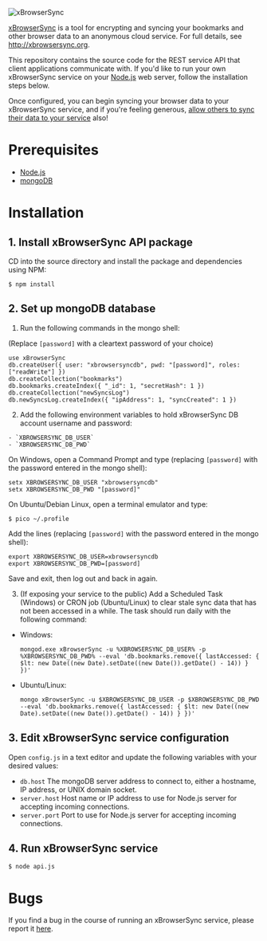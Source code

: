 ![xBrowserSync](https://raw.githubusercontent.com/xBrowserSync/xbrowsersync.github.io/master/images/logo_150.png "xBrowserSync")

[xBrowserSync](http://xbrowsersync.org/) is a tool for encrypting and syncing your bookmarks and other browser data to an anonymous cloud service. For full details, see http://xbrowsersync.org.

This repository contains the source code for the REST service API that client applications communicate with. If you'd like to run your own xBrowserSync service on your [Node.js](https://nodejs.org/) web server, follow the installation steps below.

Once configured, you can begin syncing your browser data to your xBrowserSync service, and if you're feeling generous, [allow others to sync their data to your service](http://xbrowsersync.org/connect/) also!

# Prerequisites

- [Node.js](https://nodejs.org/)
- [mongoDB](https://www.mongodb.com/)

# Installation

## 1. Install xBrowserSync API package

CD into the source directory and install the package and dependencies using NPM:

	$ npm install

## 2. Set up mongoDB database

  1. Run the following commands in the mongo shell:
  
  (Replace `[password]` with a cleartext password of your choice)

  ```
  use xBrowserSync 
  db.createUser({ user: "xbrowsersyncdb", pwd: "[password]", roles: ["readWrite"] }) 
  db.createCollection("bookmarks") 
  db.bookmarks.createIndex({ "_id": 1, "secretHash": 1 }) 
  db.createCollection("newSyncsLog") 
  db.newSyncsLog.createIndex({ "ipAddress": 1, "syncCreated": 1 })
  ```

  2. Add the following environment variables to hold xBrowserSync DB account username and password:

    - `XBROWSERSYNC_DB_USER`
    - `XBROWSERSYNC_DB_PWD`

  On Windows, open a Command Prompt and type (replacing `[password]` with the password entered in the mongo shell):
  
  ```
  setx XBROWSERSYNC_DB_USER "xbrowsersyncdb"
  setx XBROWSERSYNC_DB_PWD "[password]"
  ```
  
  On Ubuntu/Debian Linux, open a terminal emulator and type:
  
  ```
  $ pico ~/.profile
  ```
  
  Add the lines (replacing `[password]` with the password entered in the mongo shell):
  
  ```
  export XBROWSERSYNC_DB_USER=xbrowsersyncdb
  export XBROWSERSYNC_DB_PWD=[password]
  ```
  
  Save and exit, then log out and back in again.
  
  3. (If exposing your service to the public) Add a Scheduled Task (Windows) or CRON job (Ubuntu/Linux) to clear stale sync data that has not been accessed in a while. The task should run daily with the following command:
   
  - Windows:
  
    ```
    mongod.exe xBrowserSync -u %XBROWSERSYNC_DB_USER% -p %XBROWSERSYNC_DB_PWD% --eval 'db.bookmarks.remove({ lastAccessed: { $lt: new Date((new Date).setDate((new Date()).getDate() - 14)) } })'
    ```
  
  - Ubuntu/Linux:
  
    ```
    mongo xBrowserSync -u $XBROWSERSYNC_DB_USER -p $XBROWSERSYNC_DB_PWD --eval 'db.bookmarks.remove({ lastAccessed: { $lt: new Date((new Date).setDate((new Date()).getDate() - 14)) } })'
    ```

## 3. Edit xBrowserSync service configuration

Open `config.js` in a text editor and update the following variables with your desired values:

- `db.host` The mongoDB server address to connect to, either a hostname, IP address, or UNIX domain socket.
- `server.host` Host name or IP address to use for Node.js server for accepting incoming connections.
- `server.port` Port to use for Node.js server for accepting incoming connections.

## 4. Run xBrowserSync service

    $ node api.js

# Bugs

If you find a bug in the course of running an xBrowserSync service, please report it [here](https://github.com/xBrowserSync/API/issues/).
